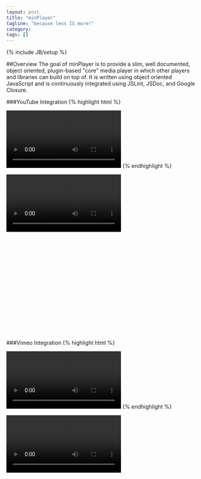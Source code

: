 ```yaml
---
layout: post
title: "minPlayer"
tagline: "because less IS more!"
category:
tags: []
---
```

{% include JB/setup %}

##Overview
The goal of minPlayer is to provide a slim, well documented, object oriented,
plugin-based "core" media player in which other players and libraries can build
on top of. It is written using object oriented JavaScript and is continuously
integrated using JSLint, JSDoc, and Google Closure.

###YouTube Integration
{% highlight html %}
<script type="text/javascript">
  $(function() {
    $("#youtube").minplayer();
  });
</script>
<video id="youtube" src="http://www.youtube.com/watch?v=dTAAsCNK7RA"></video>
{% endhighlight %}
<script type="text/javascript">
  $(function() {
    console.log('here');
    $("#youtube").minplayer();
  });
</script>
<div style="height:400px">
<video id="youtube" src="http://www.youtube.com/watch?v=dTAAsCNK7RA"></video>
</div>
<div style="clear:both;">&nbsp;</div>

###Vimeo Integration
{% highlight html %}
<script type="text/javascript">
  $(function() {
    console.log('here');
    $("#vimeo").minplayer();
  });
</script>
<video id="vimeo" src="http://vimeo.com/5606758"></video>
{% endhighlight %}
<script type="text/javascript">
  $(function() {
    console.log('here');
    $("#vimeo").minplayer();
  });
</script>
<div style="height:400px;">
  <video id="vimeo" src="http://vimeo.com/5606758"></video>
</div>
